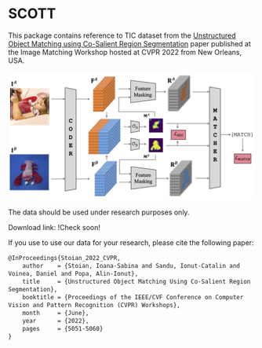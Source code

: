 # SCOTT

This package contains reference to TIC dataset from the [Unstructured Object Matching using Co-Salient Region Segmentation](https://openaccess.thecvf.com/content/CVPR2022W/IMW/papers/Stoian_Unstructured_Object_Matching_Using_Co-Salient_Region_Segmentation_CVPRW_2022_paper.pdf)  paper published at the Image Matching Workshop hosted at CVPR 2022 from  New Orleans, USA.

![architecture](detailed_view_v03.png)

The data should be used under research purposes only.

Download link: !Check soon!

If you use to use our data for your research, please cite the following paper:
```
@InProceedings{Stoian_2022_CVPR,
    author    = {Stoian, Ioana-Sabina and Sandu, Ionut-Catalin and Voinea, Daniel and Popa, Alin-Ionut},
    title     = {Unstructured Object Matching Using Co-Salient Region Segmentation},
    booktitle = {Proceedings of the IEEE/CVF Conference on Computer Vision and Pattern Recognition (CVPR) Workshops},
    month     = {June},
    year      = {2022},
    pages     = {5051-5060}
}

```



